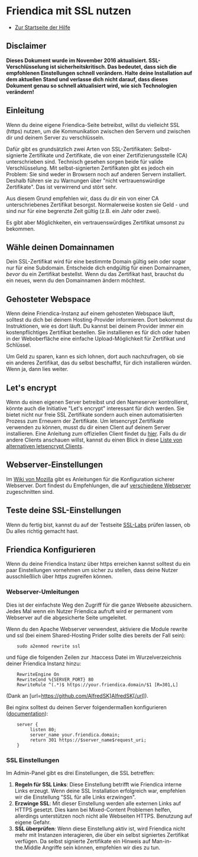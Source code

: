 Friendica mit SSL nutzen
=====================================

* [Zur Startseite der Hilfe](help)

## Disclaimer

**Dieses Dokument wurde im November 2016 aktualisiert.
SSL-Verschlüsselung ist sicherheitskritisch.
Das bedeutet, dass sich die empfohlenen Einstellungen schnell verändern.
Halte deine Installation auf dem aktuellen Stand und verlasse dich nicht darauf, dass dieses Dokument genau so schnell aktualisiert wird, wie sich Technologien verändern!**

## Einleitung

Wenn du deine eigene Friendica-Seite betreibst, willst du vielleicht SSL (https) nutzen, um die Kommunikation zwischen den Servern und zwischen dir und deinem Server zu verschlüsseln.

Dafür gibt es grundsätzlich zwei Arten von SSL-Zertifikaten: Selbst-signierte Zertifikate und Zertifikate, die von einer Zertifizierungsstelle (CA) unterschrieben sind.
Technisch gesehen sorgen beide für valide Verschlüsselung.
Mit selbst-signierten Zertifikaten gibt es jedoch ein Problem:
Sie sind weder in Browsern noch auf anderen Servern installiert.
Deshalb führen sie zu Warnungen über "nicht vertrauenswürdige Zertifikate".
Das ist verwirrend und stört sehr.

Aus diesem Grund empfehlen wir, dass du dir ein von einer CA unterschriebenes Zertifikat besorgst.
Normalerweise kosten sie Geld - und sind nur für eine begrenzte Zeit gültig (z.B. ein Jahr oder zwei).

Es gibt aber Möglichkeiten, ein vertrauenswürdiges Zertifikat umsonst zu bekommen.

## Wähle deinen Domainnamen

Dein SSL-Zertifikat wird für eine bestimmte Domain gültig sein oder sogar nur für eine Subdomain.
Entscheide dich endgültig für einen Domainnamen, *bevor* du ein Zertifikat bestellst.
Wenn du das Zertifikat hast, brauchst du ein neues, wenn du den Domainnamen ändern möchtest.

## Gehosteter Webspace

Wenn deine Friendica-Instanz auf einem gehosteten Webspace läuft, solltest du dich bei deinem Hosting-Provider informieren.
Dort bekommst du Instruktionen, wie es dort läuft.
Du kannst bei deinem Provider immer ein kostenpflichtiges Zertifikat bestellen.
Sie installieren es für dich oder haben in der Weboberfläche eine einfache Upload-Möglichkeit für Zertifikat und Schlüssel.

Um Geld zu sparen, kann es sich lohnen, dort auch nachzufragen, ob sie ein anderes Zertifikat, das du selbst beschaffst, für dich installieren würden.
Wenn ja, dann lies weiter.


## Let's encrypt

Wenn du einen eigenen Server betreibst und den Nameserver kontrollierst, könnte auch die Initiative "Let's encrypt" interessant für dich werden.
Sie bietet nicht nur freie SSL Zertifikate sondern auch einen automatisierten Prozess zum Erneuern der Zertifikate.
Um letsencrypt Zertifikate verwenden zu können, musst du dir einen Client auf deinem Server installieren.
Eine Anleitung zum offiziellen Client findet du [hier](https://certbot.eff.org/).
Falls du dir andere Clients anschauen willst, kannst du einen Blick in diese [Liste von alternativen letsencrypt Clients](https://letsencrypt.org/docs/client-options/).

## Webserver-Einstellungen

Im [Wiki von Mozilla](https://wiki.mozilla.org/Security/Server_Side_TLS) gibt es Anleitungen für die Konfiguration sicherer Webserver.
Dort findest du Empfehlungen, die auf [verschiedene Webserver](https://wiki.mozilla.org/Security/Server_Side_TLS#Recommended_Server_Configurations) zugeschnitten sind.

## Teste deine SSL-Einstellungen

Wenn du fertig bist, kannst du auf der Testseite [SSL-Labs](https://www.ssllabs.com/ssltest/) prüfen lassen, ob Du alles richtig gemacht hast.

## Friendica Konfigurieren

Wenn du deine Friendica Instanz über https erreichen kannst solltest du ein paar Einstellungen vornehmen um sicher zu stellen, dass deine Nutzer ausschließlich über https zugreifen können.

### Webserver-Umleitungen

Dies ist der einfachste Weg den Zugriff für die ganze Webseite abzusichern.
Jedes Mal wenn ein Nutzer Friendica aufruft wird er permanent vom Webserver auf die abgesicherte Seite umgeleitet.

Wenn du den Apache Webserver verwendest, aktiviere die Module rewrite und ssl (bei einem Shared-Hosting Prider sollte dies bereits der Fall sein):

        sudo a2enmod rewrite ssl

und füge die folgenden Zeilen zur .htaccess Datei im Wurzelverzeichnis deiner Friendica Instanz hinzu:

        RewriteEngine On
        RewriteCond %{SERVER_PORT} 80
        RewriteRule ^(.*)$ https://your.friendica.domain/$1 [R=301,L]

(Dank an [url=https://github.com/AlfredSK]AlfredSK[/url]).

Bei nginx solltest du deinen Server folgendermaßen konfigurieren ([documentation](https://www.nginx.com/blog/creating-nginx-rewrite-rules/)):

        server {
             listen 80;
             server_name your.friendica.domain;
             return 301 https://$server_name$request_uri;
        }

### SSL Einstellungen

Im Admin-Panel gibt es drei Einstellungen, die SSL betreffen:

1. **Regeln für SSL Links**: Diese Einstellung betrifft wie Friendica interne Links erzeugt. Wenn deine SSL Installation erfolgreich war, empfehlen wir die Einstellung "SSL für alle Links erzwingen".
2. **Erzwinge SSL**: Mit dieser Einstellung werden alle externen Links auf HTTPS gesetzt. Dies kann bei Mixed-Content Problemen helfen, allerdings unterstützen noch nicht alle Webseiten HTTPS. Benutzung auf eigene Gefahr.
3. **SSL überprüfen**: Wenn diese Einstellung aktiv ist, wird Friendica nicht mehr mit Instanzen interagieren, die über ein selbst signiertes Zertifikat verfügen. Da selbst signierte Zertifikate ein Hinweis auf Man-in-the.Middle Angriffe sein können, empfehlen wir dies zu tun.
